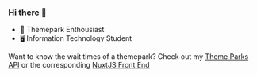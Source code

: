 ### Hi there 👋

- 🎡 Themepark Enthousiast
- 🖥️ Information Technology Student

Want to know the wait times of a themepark? Check out my [Theme Parks API](https://github.com/timyboy12345/Themeparks-Node-API) or the corresponding [NuxtJS Front End](https://github.com/timyboy12345/Themeparks-NuxtJS)

<!--
**timyboy12345/timyboy12345** is a ✨ _special_ ✨ repository because its `README.md` (this file) appears on your GitHub profile.

Here are some ideas to get you started:

- 🔭 I’m currently working on ...
- 🌱 I’m currently learning ...
- 👯 I’m looking to collaborate on ...
- 🤔 I’m looking for help with ...
- 💬 Ask me about ...
- 📫 How to reach me: ...
- 😄 Pronouns: ...
- ⚡ Fun fact: ...
-->
